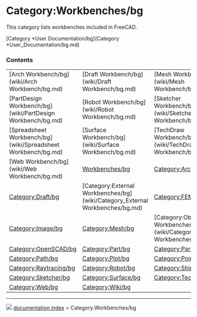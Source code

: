 # Category:Workbenches/bg
This category lists workbenches included in FreeCAD.

[Category   *User Documentation/bg](Category   *User_Documentation/bg.md)

### Contents

|     |     |     |
| --- | --- | --- |
| [Arch Workbench/bg](wiki/Arch Workbench/bg.md) | [Draft Workbench/bg](wiki/Draft Workbench/bg.md) | [Mesh Workbench/bg](wiki/Mesh Workbench/bg.md) |
| [PartDesign Workbench/bg](wiki/PartDesign Workbench/bg.md) | [Robot Workbench/bg](wiki/Robot Workbench/bg.md) | [Sketcher Workbench/bg](wiki/Sketcher Workbench/bg.md) |
| [Spreadsheet Workbench/bg](wiki/Spreadsheet Workbench/bg.md) | [Surface Workbench/bg](wiki/Surface Workbench/bg.md) | [TechDraw Workbench/bg](wiki/TechDraw Workbench/bg.md) |
| [Web Workbench/bg](wiki/Web Workbench/bg.md) | [Workbenches/bg](wiki/Workbenches/bg.md) | [Category:Arch/bg](wiki/Category_Arch/bg.md) |
| [Category:Draft/bg](wiki/Category_Draft/bg.md) | [Category:External Workbenches/bg](wiki/Category_External Workbenches/bg.md) | [Category:FEM/bg](wiki/Category_FEM/bg.md) |
| [Category:Image/bg](wiki/Category_Image/bg.md) | [Category:Mesh/bg](wiki/Category_Mesh/bg.md) | [Category:Obsolete Workbenches/bg](wiki/Category_Obsolete Workbenches/bg.md) |
| [Category:OpenSCAD/bg](wiki/Category_OpenSCAD/bg.md) | [Category:Part/bg](wiki/Category_Part/bg.md) | [Category:PartDesign/bg](wiki/Category_PartDesign/bg.md) |
| [Category:Path/bg](wiki/Category_Path/bg.md) | [Category:Plot/bg](wiki/Category_Plot/bg.md) | [Category:Points/bg](wiki/Category_Points/bg.md) |
| [Category:Raytracing/bg](wiki/Category_Raytracing/bg.md) | [Category:Robot/bg](wiki/Category_Robot/bg.md) | [Category:Ship/bg](wiki/Category_Ship/bg.md) |
| [Category:Sketcher/bg](wiki/Category_Sketcher/bg.md) | [Category:Surface/bg](wiki/Category_Surface/bg.md) | [Category:TechDraw/bg](wiki/Category_TechDraw/bg.md) |
| [Category:Web/bg](wiki/Category_Web/bg.md) | [Category:Wiki/bg](wiki/Category_Wiki/bg.md) |



---
![](images/Right_arrow.png) [documentation index](../README.md) > Category:Workbenches/bg
